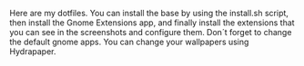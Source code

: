 Here are my dotfiles.
You can install the base by using the install.sh script, then install the Gnome Extensions app, and finally install the extensions that you can see in the screenshots and configure them.
Don´t forget to change the default gnome apps.
You can change your wallpapers using Hydrapaper.
